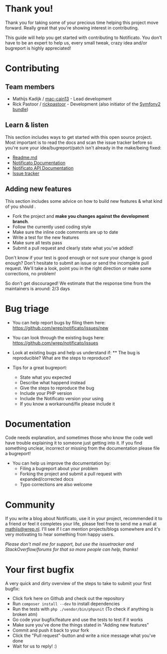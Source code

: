 # Thank you!

Thank you for taking some of your precious time helping this project move forward. Really great that you're showing interest in contributing.

This guide will help you get started with contributing to Notificato. You don't have to be an expert to help us, every small tweak, crazy idea and/or bugreport is highly appreciated!

# Contributing

## Team members

* Mathijs Kadijk / [mac-cain13](https://github.com/mac-cain13) - Lead development
* Rick Pastoor / [rickpastoor](https://github.com/rickpastoor) - Development (also initiator of the [Symfony2 bundle](https://github.com/wrep/notificato-symfony))

## Learn & listen

This section includes ways to get started with this open source project. Most important is to read the docs and scan the issue tracker before so you're sure your idea/bugreport/patch isn't already in the make/being fixed:

* [Readme.md](Readme.md)
* [Notificato Documentation](doc/Readme.md)
* [Notificato API Documentation](http://wrep.github.com/notificato/master/)
* [Issue tracker](https://github.com/wrep/notificato/issues)

## Adding new features

This section includes some advice on how to build new features & what kind of you should .

* Fork the project and **make you changes against the development branch**.
* Follow the currently used coding style
* Make sure the inline code comments are up to date
* Write a test for the new features
* Make sure all tests pass
* Submit a pull request and clearly state what you've added!

Don't know if your test is good enough or not sure your change is good enough? Don't hesitate to submit an issue or send the incomplete pull request. We'll take a look, point you in the right direction or make some corrections, no problem!

So don’t get discouraged! We estimate that the response time from the maintainers is around: 2/3 days

# Bug triage

* You can help report bugs by filing them here: https://github.com/wrep/notificato/issues/new
* You can look through the existing bugs here: https://github.com/wrep/notificato/issues

* Look at existing bugs and help us understand if:
** The bug is reproducible? What are the steps to reproduce?

* Tips for a great bugreport:
    * State what you expected
    * Describe what happend instead
    * Give the steps to reproduce the bug
    * Include your PHP version
    * Include the Notificato version your using
    * If you know a workaround/fix please include it

# Documentation

Code needs explanation, and sometimes those who know the code well have trouble explaining it to someone just getting into it. If you find something unclear, incorrect or missing from the documentation please file a bugreport!

* You can help us improve the documentation by:
    * Filing a bugreport about your problem
    * Forking the project and submit a pull request with expanded/corrected docs
    * Typo corrections are also welcome

# Community
If you write a blog about Notificato, use it in your project, recommended it to a friend or feel it completes your life, please feel free to send me a mail at mathijs@wrep.nl. I'll see if I can mention projects/blogs somewhere and it's very motivating to hear something from happy users.

*Please don't mail me for support, but use the issuetracker and StackOverflow/forums for that so more people can help, thanks!*

# Your first bugfix
A very quick and dirty overview of the steps to take to submit your first bugfix:

* Click fork here on Github and check out the repository
* Run `composer install --dev` to install dependencies
* Run the tests with `php ./vendor/bin/phpunit` (To check if anything is broken atm)
* Go code your bugfix/feature and use the tests to test if it works
* Make sure you've done the things stated in "Adding new features"
* Commit and push it back to your fork
* Click the "Pull request"-button and write a nice message what you've done
* Wait for us to reply! :)
